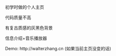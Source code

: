 <p>初学时做的个人主页</p>
<p>代码质量不高</p>
<p>有复古质感的灰黑色背景</p>
<p>信息介绍+音乐播放器</p>
<p>Demo: http://walterzhang.cn (如果当前主页没变的话)</p>